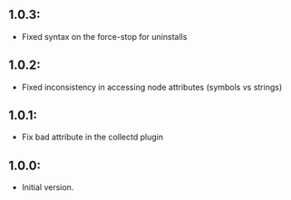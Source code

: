 ## 1.0.3:
* Fixed syntax on the force-stop for uninstalls

## 1.0.2:
* Fixed inconsistency in accessing node attributes (symbols vs strings)

## 1.0.1:
* Fix bad attribute in the collectd plugin

## 1.0.0:
* Initial version.